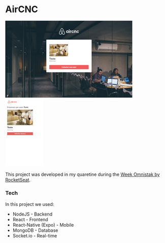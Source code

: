 # AirCNC

<img src="web.png" width="400">
<img src="mobile.png" width="120">

This project was developed in my quaretine during the [Week Omnistak by RocketSeat](https://rocketseat.com.br/week/aulas/9.0).

### Tech

In this project we used:

* NodeJS - Backend
* React - Frontend
* React-Native (Expo) - Mobile
* MongoDB - Database
* Socket.io - Real-time